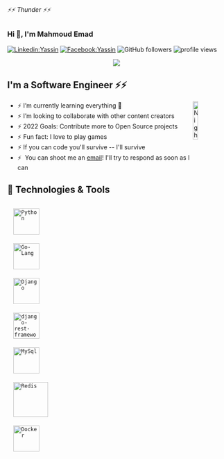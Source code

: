 ###### ⚡⚡ Thunder ⚡⚡
### Hi 👋, I'm Mahmoud Emad
<!--  -- Software Engineer -->

<!-- Links -->
[![Linkedin:Yassin](https://img.shields.io/badge/-Mahmoud-blue?style=flat-square&logo=Linkedin&logoColor=white&link=https://www.linkedin.com/in/mahmoud-emad-4aa53717a/)](https://www.linkedin.com/in/mahmoud-emad-4aa53717a/)
[![Facebook:Yassin](https://img.shields.io/badge/-Mahmoud-blue?style=flat-square&logo=facebook&logoColor=white&link=https://www.facebook.com/people/Mahmoud-Emad/100010994918334/)](https://www.facebook.com/people/Mahmoud-Emad/100010994918334/)
![GitHub followers](https://img.shields.io/github/followers/Mahmoud-Emad?label=Follow&style=social)
<img alt = "profile views" src="https://komarev.com/ghpvc/?username=Mahmoud-Emad&color=brightgreen"> 

<!-- Center coding image -->
<!-- Here i'll write script to uncommint YELLOW and commint WHITE every 12/h -->
<p align="center" class="WHITE">
  <img src="https://elecrock.com/wp-content/uploads/2021/12/python-for-kida.gif" />
</p>

<!-- <p align="center" class="YELLOW">
  <img src="https://i.pinimg.com/originals/91/6b/1c/916b1c0b9788ad87b9ccdfc71bbdadf3.gif" />
</p> -->

## I'm a Software Engineer ⚡⚡

<img alt="Night Coding" src="https://images.squarespace-cdn.com/content/v1/5ca50a787046800d93efeaa5/1559957185322-XOW8D00GTHARX40LKPI4/image-asset.gif" align="right" style="width:15%;"/>

- ⚡ I’m currently learning everything 🤣
- ⚡ I’m looking to collaborate with other content creators
- ⚡ 2022 Goals: Contribute more to Open Source projects
- ⚡ Fun fact: I love to play games
- ⚡ If you can code you'll survive -- I'll survive
- ⚡ &nbsp;You can shoot me an [email](mahmmoud.hassanein@gmail.com)! I'll try to respond as soon as I can

## 🔧 Technologies & Tools

<div width="100%">
  <!-- Python -->
  <code>
  <img alt="Python" src="https://user-images.githubusercontent.com/57001890/165120964-4554554f-e8ed-43aa-8d76-96e90fbf03e3.png" style="width: 60px;    background-color: transparent !important;">
  </code>&nbsp;
  <!-- Go-Lang -->
  <code >
  <img alt="Go-Lang" src="https://blog.2innovate.at/images/golang-gopher-square.png" style="width: 60px">
  </code>&nbsp;
  <!-- Django -->
  <code >
  <img alt="Django" src="https://icon-library.com/images/django-icon/django-icon-0.jpg" style="width: 60px">
  </code>&nbsp;
  <!-- django-rest-framework -->
  <code >
  <img alt="django-rest-framework" src="https://miro.medium.com/max/700/1*_6oZAheCwiQiKHAHeJDK5w.png" style="width: 60px">
  </code>&nbsp;
  <!-- MySql -->
  <code >
  <img alt="MySql" src="https://www.freepnglogos.com/uploads/logo-mysql-png/logo-mysql-mysql-logo-png-images-are-download-crazypng-21.png" style="width: 60px">
  </code>&nbsp;
  <!-- Redis -->
  <code >
  <img alt="Redis" src="https://user-images.githubusercontent.com/57001890/165119694-873b9935-25c4-4c5c-869b-1844de2438f0.png" style="width: 80px">
  </code>&nbsp;
  <!-- Docker -->
  <code >
  <img alt="Docker" src="https://user-images.githubusercontent.com/57001890/165120520-c016bccc-d1f6-4028-975a-5c676a11b2dd.png" style="width: 60px">
  </code>&nbsp;
</div>




